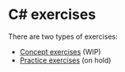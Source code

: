 # C&#35; exercises

There are two types of exercises:

- [Concept exercises][concept-exercises] (WIP)
- [Practice exercises][practice-exercises] (on hold)

[concept-exercises]: ./concept/README.md
[practice-exercises]: ./practice/README.md
